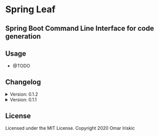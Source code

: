 # Spring Leaf

## Spring Boot Command Line Interface for code generation

## Usage

- @TODO

## Changelog

<details><summary>Version: 0.1.2</summary>
    Windows: <br>
        - Moved from PyInquirer(not in development) to [questionary](https://github.com/tmbo/questionary/) , error was still appearing in CommandPrompt <br>
        - Founded out that everything works in Cmder when started in bash <br>
        - Should be tested more on Windows
        - prompt_toolkit version: 3.0.2
</details>
<details><summary>Version: 0.1.1</summary>
    Windows: <br>
        - Error in CommandPrompt with prompt_toolkit (Exception: NoConsoleScreenBufferError), tried with version <=2.0, <br>
            error was still appearing
</details>

## License

Licensed under the MIT License. Copyright 2020 Omar Iriskic
